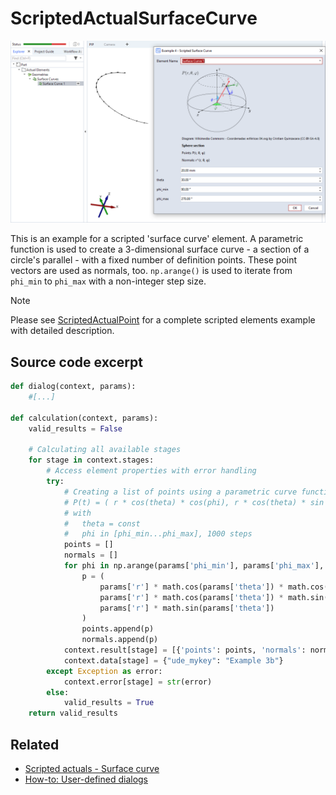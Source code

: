 # ScriptedActualSurfaceCurve

![Scripted surface curve element example](scripted_actual_surface_curve.png)

This is an example for a scripted 'surface curve' element. A parametric function is used to create a 3-dimensional surface curve - a section of a circle's parallel - with a fixed number of definition points. These point vectors are used as normals, too. `np.arange()` is used to iterate from `phi_min` to `phi_max` with a non-integer step size.

> [!NOTE]
> Please see [ScriptedActualPoint](https://github.com/ZEISS/zeiss-inspect-app-examples/blob/main/AppExamples/scripted_actuals/ScriptedActualPoint/doc/Documentation.md) for a complete scripted elements example with detailed description.

## Source code excerpt

```python
def dialog(context, params):
    #[...]

def calculation(context, params):
    valid_results = False

    # Calculating all available stages
    for stage in context.stages:
        # Access element properties with error handling
        try:
            # Creating a list of points using a parametric curve function:
            # P(t) = ( r * cos(theta) * cos(phi), r * cos(theta) * sin (phi), r * sin(phi) )
            # with
            #   theta = const
            #   phi in [phi_min...phi_max], 1000 steps
            points = []
            normals = []
            for phi in np.arange(params['phi_min'], params['phi_max'], (params['phi_max'] - params['phi_min']) / 1000):
                p = (
                    params['r'] * math.cos(params['theta']) * math.cos(phi),
                    params['r'] * math.cos(params['theta']) * math.sin(phi),
                    params['r'] * math.sin(params['theta'])
                )
                points.append(p)
                normals.append(p)
            context.result[stage] = [{'points': points, 'normals': normals}]
            context.data[stage] = {"ude_mykey": "Example 3b"}
        except Exception as error:
            context.error[stage] = str(error)
        else:
            valid_results = True
    return valid_results
```

## Related

* [Scripted actuals - Surface curve](https://zeissiqs.github.io/zeiss-inspect-addon-api/2025/python_api/scripted_elements_api.html#surface-curve)
* [How-to: User-defined dialogs](https://zeissiqs.github.io/zeiss-inspect-addon-api/2025/howtos/python_api_introduction/user_defined_dialogs.html)
